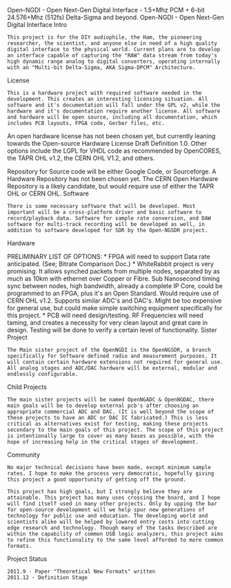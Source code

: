 

Open-NGDI - Open Next-Gen Digital Interface - 1.5+Mhz PCM + 6-bit 24.576+Mhz (512fs) Delta-Sigma and beyond.
Open-NGDI - Open Next-Gen Digital Interface
Intro

    This project is for the DIY audiophile, the Ham, the pioneering researcher, the scientist, and anyone else in need of a high quality digital interface to the physical world. Current plans are to develop an interface capable of capturing the "RAW" data stream from today's high dynamic range analog to digital converters, operating internally with an "Multi-bit Delta-Sigma, AKA Sigma-DPCM" Architecture.

License

    This is a hardware project with required software needed in the development. This creates an interesting licensing situation. All software and it's documentation will fall under the GPL v2, while the hardware and it's documentation require another license. All software and hardware will be open source, including all documentation, which includes PCB layouts, FPGA code, Gerber files, etc.

An open hardware license has not been chosen yet, but currently leaning towards the Open-source Hardware License Draft Definition 1.0. Other options include the LGPL for VHDL code as recommended by OpenCORES, the TAPR OHL v1.2, the CERN OHL V1.2, and others.

Repository for Source code will be either Google Code, or Sourceforge. A Hardware Repository has not been chosen yet. The CERN Open Hardware Repository is a likely candidate, but would require use of either the TAPR OHL or CERN OHL.
Software

    There is some necessary software that will be developed. Most important will be a cross-platform driver and basic software to record/playback data. Software for sample rate conversion, and DAW software for multi-track recording will be developed as well, in addition to software developed for SDR by the Open-NGSDR project.

Hardware

PRELIMINARY LIST OF OPTIONS: * FPGA will need to support Data rate anticipated. (See; Bitrate Comparison Doc.) * WhiteRabbit project is very promising. It allows synched packets from multiple nodes, separated by as much as 10km with ethernet over Copper or Fibre. Sub Nanosecond timing sync between nodes, high bandwidth, already a complete IP Core, could be programmed to an FPGA, plus it's an Open Standard. Would require use of CERN OHL v1.2. Supports similar ADC's and DAC's. Might be too expensive for general use, but could make simple switching equipment specifically for this project. * PCB will need design/testing. RF Frequencies will need taming, and creates a necessity for very clean layout and great care in design. Testing will be done to verify a certain level of functionality.
Sister Project

    The Main sister project of the OpenNGDI is the OpenNGSDR, a branch specifically for Software defined radio and measurement purposes. It will contain certain hardware extensions not required for general use. All analog stages and ADC/DAC hardware will be external, modular and endlessly configurable.

Child Projects

    The main sister projects will be named OpenNGADC & OpenNGDAC, there main goals will be to develop external pcb's after choosing an appropriate commercial ADC and DAC. (It is well beyond the scope of these projects to have an ADC or DAC IC fabricated.) This is less critical as alternatives exist for testing, making these projects secondary to the main goals of this project. The scope of this project is intentionally large to cover as many bases as possible, with the hope of increasing help in the critical stages of development.

Community

    No major technical decisions have been made, except minimum sample rates. I hope to make the process very democratic, hopefully giving this project a good opportunity of getting off the ground.

    This project has high goals, but I strongly believe they are attainable. This project has many uses crossing the board, and I hope will find itself used in many other projects. Only by upping the bar for open-source development will we help spur new generations of technology for public use and education. The developing world and scientists alike will be helped by lowered entry costs into cutting edge research and technology. Though many of the tasks described are within the capability of common USB logic analyzers, this project aims to refine this functionality to the same level afforded to more common formats.

Project Status

    2011.9 - Paper "Theoretical New Formats" written
    2011.12 - Definition Stage

